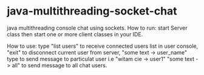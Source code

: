 # java-multithreading-socket-chat

java multithreading console chat using sockets.
How to run: start Server class then start one or more client classes in your IDE.

How to use: type "list users" to receive connected users list in user console,
"exit" to disconnect current user from server,
"some text -> user_name" type to send message to particulat user i.e "witam cie -> user1"
"some text -> all" to send message to all chat users.
  
